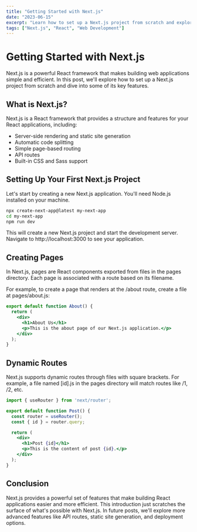 ```yaml
---
title: "Getting Started with Next.js"
date: "2023-06-15"
excerpt: "Learn how to set up a Next.js project from scratch and explore its key features for building modern web applications."
tags: ["Next.js", "React", "Web Development"]
---
```


# Getting Started with Next.js

Next.js is a powerful React framework that makes building web applications simple and efficient. In this post, we'll explore how to set up a Next.js project from scratch and dive into some of its key features.

## What is Next.js?

Next.js is a React framework that provides a structure and features for your React applications, including:

- Server-side rendering and static site generation
- Automatic code splitting
- Simple page-based routing
- API routes
- Built-in CSS and Sass support

## Setting Up Your First Next.js Project

Let's start by creating a new Next.js application. You'll need Node.js installed on your machine.

```bash
npx create-next-app@latest my-next-app
cd my-next-app
npm run dev
```

This will create a new Next.js project and start the development server. Navigate to http://localhost:3000 to see your application.

## Creating Pages

In Next.js, pages are React components exported from files in the pages directory. Each page is associated with a route based on its filename.

For example, to create a page that renders at the /about route, create a file at pages/about.js:

```jsx
export default function About() {
  return (
    <div>
      <h1>About Us</h1>
      <p>This is the about page of our Next.js application.</p>
    </div>
  );
}
```

## Dynamic Routes

Next.js supports dynamic routes through files with square brackets. For example, a file named [id].js in the pages directory will match routes like /1, /2, etc.

```jsx
import { useRouter } from 'next/router';

export default function Post() {
  const router = useRouter();
  const { id } = router.query;

  return (
    <div>
      <h1>Post {id}</h1>
      <p>This is the content of post {id}.</p>
    </div>
  );
}
```

## Conclusion

Next.js provides a powerful set of features that make building React applications easier and more efficient. This introduction just scratches the surface of what's possible with Next.js. In future posts, we'll explore more advanced features like API routes, static site generation, and deployment options. 
